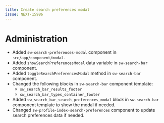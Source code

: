 ```yaml
---
title: Create search preferences modal
issue: NEXT-15986
---
```

# Administration
* Added `sw-search-preferences-modal` component in `src/app/component/modal`.
* Added `showSearchPreferencesModal` data variable in `sw-search-bar` component.
* Added `toggleSearchPreferencesModal` method in `sw-search-bar` component.
* Changed the following blocks in `sw-search-bar` component template:
    * `sw_search_bar_results_footer`
    * `sw_search_bar_types_container_footer`
* Added `sw_search_bar_search_preferences_modal` block in `sw-search-bar` component template to show the modal if needed.
* Changed `sw-profile-index-search-preferences` component to update search preferences data if needed.
